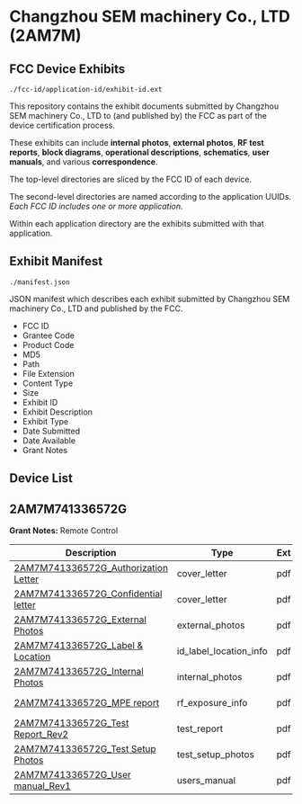# Changzhou SEM machinery Co., LTD (2AM7M)
## FCC Device Exhibits

```
./fcc-id/application-id/exhibit-id.ext
```

This repository contains the exhibit documents submitted by Changzhou SEM machinery Co., LTD to (and published by) the FCC as part of the device certification process.

These exhibits can include **internal photos**, **external photos**, **RF test reports**, **block diagrams**, **operational descriptions**, **schematics**, **user manuals**, and various **correspondence**.

The top-level directories are sliced by the FCC ID of each device.

The second-level directories are named according to the application UUIDs. *Each FCC ID includes one or more application.*

Within each application directory are the exhibits submitted with that application. 

## Exhibit Manifest

```
./manifest.json
```

JSON manifest which describes each exhibit submitted by Changzhou SEM machinery Co., LTD and published by the FCC.

- FCC ID
- Grantee Code
- Product Code
- MD5
- Path
- File Extension
- Content Type
- Size
- Exhibit ID
- Exhibit Description
- Exhibit Type
- Date Submitted
- Date Available
- Grant Notes

## Device List
## 2AM7M741336572G
**Grant Notes:** Remote Control

| Description | Type | Ext | Size | Submitted | Available |
| ----------- | ---- | --- | ---- | --------- | --------- |
| [2AM7M741336572G_Authorization Letter](2AM7M741336572G/d064457e363cd698c5cfaeac285d3d01/3558170.pdf) | cover_letter | pdf | 117162 | 2017-09-12 | 2017-09-14 |
| [2AM7M741336572G_Confidential letter](2AM7M741336572G/d064457e363cd698c5cfaeac285d3d01/3558175.pdf) | cover_letter | pdf | 200539 | 2017-09-12 | 2017-09-14 |
| [2AM7M741336572G_External Photos](2AM7M741336572G/d064457e363cd698c5cfaeac285d3d01/3558176.pdf) | external_photos | pdf | 72801 | 2017-09-12 | 2017-09-14 |
| [2AM7M741336572G_Label & Location](2AM7M741336572G/d064457e363cd698c5cfaeac285d3d01/3558188.pdf) | id_label_location_info | pdf | 203211 | 2017-09-12 | 2017-09-14 |
| [2AM7M741336572G_Internal Photos](2AM7M741336572G/d064457e363cd698c5cfaeac285d3d01/3558187.pdf) | internal_photos | pdf | 208262 | 2017-09-12 | 2017-09-14 |
| [2AM7M741336572G_MPE report](2AM7M741336572G/d064457e363cd698c5cfaeac285d3d01/3558193.pdf) | rf_exposure_info | pdf | 183318 | 2017-09-12 | 2017-09-14 |
| [2AM7M741336572G_Test Report_Rev2](2AM7M741336572G/d064457e363cd698c5cfaeac285d3d01/3558195.pdf) | test_report | pdf | 241195 | 2017-09-12 | 2017-09-14 |
| [2AM7M741336572G_Test Setup Photos](2AM7M741336572G/d064457e363cd698c5cfaeac285d3d01/3558197.pdf) | test_setup_photos | pdf | 97887 | 2017-09-12 | 2017-09-14 |
| [2AM7M741336572G_User manual_Rev1](2AM7M741336572G/d064457e363cd698c5cfaeac285d3d01/3558196.pdf) | users_manual | pdf | 175972 | 2017-09-12 | 2017-09-14 |
